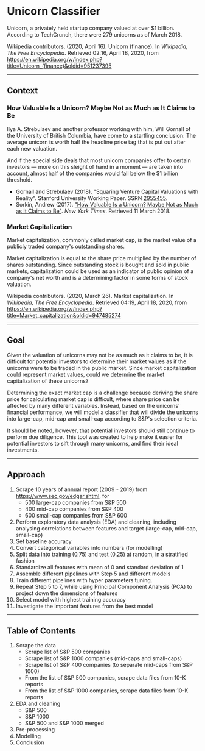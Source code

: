 # Unicorn Classifier

Unicorn, a privately held startup company valued at over \$1 billion. According to TechCrunch, there were 279 unicorns as of March 2018.

Wikipedia contributors. (2020, April 16). Unicorn (finance). In *Wikipedia, The Free Encyclopedia*. Retrieved
02:16, April 18, 2020, from https://en.wikipedia.org/w/index.php?title=Unicorn_(finance)&oldid=951237395

---

## Context

### How Valuable Is a Unicorn? Maybe Not as Much as It Claims to Be

Ilya A. Strebulaev and another professor working with him, Will Gornall of the University of British Columbia, have come to a startling conclusion: The average unicorn is worth half the headline price tag that is put out after each new valuation.

And if the special side deals that most unicorn companies offer to certain investors — more on this sleight of hand in a moment — are taken into account, almost half of the companies would fall below the $1 billion threshold.

- Gornall and Strebulaev (2018). "Squaring Venture Capital Valuations with Reality". Stanford University Working Paper. SSRN [2955455](https://ssrn.com/abstract=2955455).
- Sorkin, Andrew (2017). ["How Valuable Is a Unicorn? Maybe Not as Much as It Claims to Be"](https://www.nytimes.com/2017/10/16/business/how-valuable-is-a-unicorn-maybe-not-as-much-as-it-claims-to-be.html). *New York Times*. Retrieved 11 March 2018. 

### Market Capitalization

Market capitalization, commonly called market cap, is the market value of a publicly traded company's outstanding shares.

Market capitalization is equal to the share price multiplied by the number of shares outstanding. Since outstanding stock is bought and sold in public markets, capitalization could be used as an indicator of public opinion of a company's net worth and is a determining factor in some forms of stock valuation.

Wikipedia contributors. (2020, March 26). Market capitalization. In *Wikipedia, The Free Encyclopedia*. Retrieved
04:19, April 18, 2020, from https://en.wikipedia.org/w/index.php?title=Market_capitalization&oldid=947485274

---

## Goal

Given the valuation of unicorns may not be as much as it claims to be, it is difficult for potential investors to determine their market values as if the unicorns were to be traded in the public market. Since market capitalization could represent market values, could we determine the market capitalization of these unicorns?

Determining the exact market cap is a challenge because deriving the share price for calculating market cap is difficult, where share price can be affected by many different variables. Instead, based on the unicorns' financial performance, we will model a classifier that will divide the unicorns into large-cap, mid-cap and small-cap according to S&P's selection criteria.

It should be noted, however, that potential investors should still continue to perform due diligence. This tool was created to help make it easier for potential investors to sift through many unicorns, and find their ideal investments.

---

## Approach

1. Scrape 10 years of annual report (2009 - 2019) from https://www.sec.gov/edgar.shtml, for
    - 500 large-cap companies from S&P 500
    - 400 mid-cap companies from S&P 400
    - 600 small-cap companies from S&P 600
2. Perform exploratory data analysis (EDA) and cleaning, including analysing correlations between features and target (large-cap, mid-cap, small-cap)
3. Set baseline accuracy
4. Convert categorical variables into numbers (for modelling)
5. Split data into training (0.75) and test (0.25) at random, in a stratified fashion
6. Standardize all features with mean of 0 and standard deviation of 1
7. Assemble different pipelines with Step 5 and different models
8. Train different pipelines with hyper parameters tuning.
9. Repeat Step 5 to 7, while using Principal Component Analysis (PCA) to project down the dimensions of features
10. Select model with highest training accuracy
11. Investigate the important features from the best model

---

## Table of Contents

1. Scrape the data
    - Scrape list of S&P 500 companies
    - Scrape list of S&P 1000 companies (mid-caps and small-caps)
    - Scrape list of S&P 400 companies (to separate mid-caps from S&P 1000)
    - From the list of S&P 500 companies, scrape data files from 10-K reports
    - From the list of S&P 1000 companies, scrape data files from 10-K reports
2. EDA and cleaning
    - S&P 500
    - S&P 1000
    - S&P 500 and S&P 1000 merged
3. Pre-processing
4. Modelling
5. Conclusion
